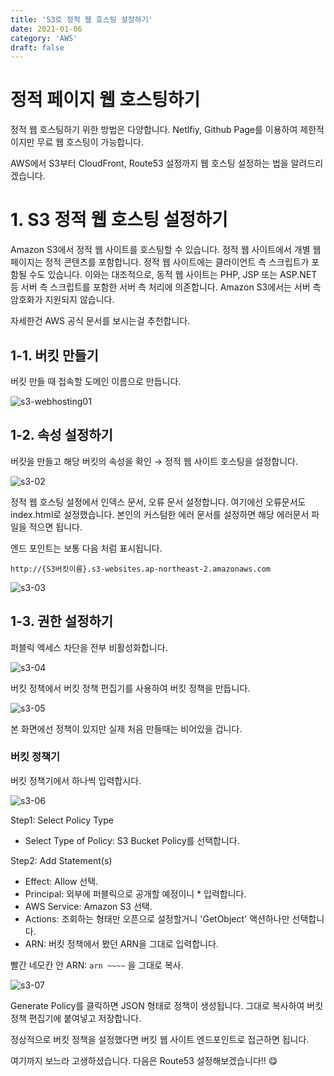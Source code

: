 ```yaml
---
title: 'S3로 정적 웹 호스팅 설정하기'
date: 2021-01-06
category: 'AWS'
draft: false
---
```


# 정적 페이지 웹 호스팅하기
정적 웹 호스팅하기 위한 방법은 다양합니다. Netlfiy, Github Page를 이용하여 제한적이지만 무료 웹 호스팅이 가능합니다. 

AWS에서 S3부터 CloudFront, Route53 설정까지 웹 호스팅 설정하는 법을 알려드리겠습니다.

# 1. S3 정적 웹 호스팅 설정하기
Amazon S3에서 정적 웹 사이트를 호스팅할 수 있습니다. 정적 웹 사이트에서 개별 웹 페이지는 정적 콘텐츠를 포함합니다. 정적 웹 사이트에는 클라이언트 측 스크립트가 포함될 수도 있습니다. 이와는 대조적으로, 동적 웹 사이트는 PHP, JSP 또는 ASP.NET 등 서버 측 스크립트를 포함한 서버 측 처리에 의존합니다. Amazon S3에서는 서버 측 암호화가 지원되지 않습니다.

자세한건 AWS 공식 문서를 보시는걸 추천합니다.
## 1-1. 버킷 만들기

버킷 만들 때 접속할 도메인 이름으로 만듭니다.

![s3-webhosting01](https://user-images.githubusercontent.com/49144662/103780307-2ad79080-5078-11eb-9c4b-a3f581bca0eb.png)

## 1-2. 속성 설정하기

버킷을 만들고 해당 버킷의 속성을 확인 → 정적 웹 사이트 호스팅을 설정합니다.

![s3-02](https://user-images.githubusercontent.com/49144662/103780324-2d39ea80-5078-11eb-97cd-6fb8de0a4612.png)

정적 웹 호스팅 설정에서 인덱스 문서, 오류 문서 설정합니다. 여기에선 오류문서도 index.html로 설정했습니다. 본인의 커스텀한 에러 문서를 설정하면 해당 에러문서 파일을 적으면 됩니다.

엔드 포인트는 보통 다음 처럼 표시됩니다.

```
http://{S3버킷이름}.s3-websites.ap-northeast-2.amazonaws.com
```

![s3-03](https://user-images.githubusercontent.com/49144662/103780328-2e6b1780-5078-11eb-9d5c-4e7097743c16.png)

## 1-3. 권한 설정하기

퍼블릭 엑세스 차단을 전부 비활성화합니다.

![s3-04](https://user-images.githubusercontent.com/49144662/103780329-2f03ae00-5078-11eb-8437-8ecdd0eee8aa.png)

버킷 정책에서 버킷 정책 편집기를 사용하여 버킷 정책을 만듭니다.

![s3-05](https://user-images.githubusercontent.com/49144662/103780333-2f9c4480-5078-11eb-8795-cf20f498c663.png)

본 화면에선 정책이 있지만 실제 처음 만들때는 비어있을 겁니다.

### 버킷 정책기

버킷 정책기에서 하나씩 입력합시다.

![s3-06](https://user-images.githubusercontent.com/49144662/103780334-3034db00-5078-11eb-8ef4-49bf406dec62.png)

Step1: Select Policy Type

- Select Type of Policy: S3 Bucket Policy를 선택합니다.

Step2: Add Statement(s)

- Effect: Allow 선택.
- Principal: 외부에 퍼블릭으로 공개할 예정이니 * 입력합니다.
- AWS Service: Amazon S3 선택.
- Actions: 조회하는 형태만 오픈으로 설정할거니 'GetObject' 액션하나만 선택합니다.
- ARN: 버킷 정책에서 봤던 ARN을 그대로 입력합니다.

빨간 네모칸 안 ARN: `arn ~~~~` 을 그대로 복사.

![s3-07](https://user-images.githubusercontent.com/49144662/103780337-30cd7180-5078-11eb-97bc-dca84be94f4d.png)

Generate Policy를 클릭하면 JSON 형태로 정책이 생성됩니다. 그대로 복사하여 버킷 정책 편집기에 붙여넣고 저장합니다.

정상적으로 버킷 정책을 설정했다면 버킷 웹 사이트 엔드포인트로 접근하면 됩니다.


여기까지 보느라 고생하셨습니다. 다음은 Route53 설정해보겠습니다!! :yum: